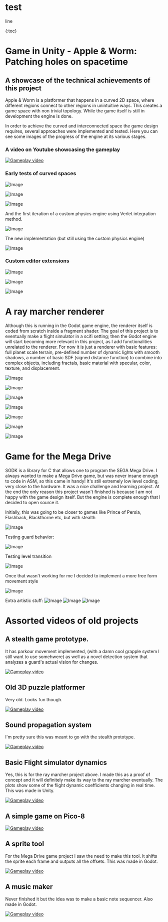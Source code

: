 # test

line


{:toc}


# Game in Unity - Apple & Worm: Patching holes on spacetime
## A showcase of the technical achievements of this project

Apple & Worm is a platformer that happens in a curved 2D space, where different regions connect to other regions in unintuitive ways. This creates a game space with non trivial topology. While the game itself is still in development the engine is done. 

In order to achieve the curved and interconnected space the game design requires, several approaches were implemented and tested. Here you can see some images of the progress of the engine at its various stages.

### A video on Youtube showcasing the gameplay
[![Gameplay video](https://img.youtube.com/vi/G-1nO81KK1M/0.jpg)](https://www.youtube.com/watch?v=G-1nO81KK1M)

### Early tests of curved spaces

![Image](https://imgur.com/RKGGOYb.gif)

![Image](https://imgur.com/0QfeMET.gif)

![Image](https://imgur.com/x3PdqZC.gif)

And the first iteration of a custom physics engine using Verlet integration method.

![Image](https://imgur.com/kyEd4GZ.gif)

The new implementation (but still using the custom physics engine)

![Image](https://imgur.com/yBcefAv.gif)

### Custom editor extensions

![Image](https://imgur.com/QKB8N1m.gif)

![Image](https://imgur.com/N2fTUmJ.gif)

![Image](https://imgur.com/PtXbgeL.gif)

# A ray marcher renderer

Although this is running in the Godot game engine, the renderer itself is coded from scratch inside a fragment shader. The goal of this project is to eventually make a flight simulator in a scifi setting; then the Godot engine will start becoming more relevant in this project, as I add functionalities unrelated to the renderer. For now it is just a renderer with basic features: full planet scale terrain, pre-defined number of dynamic lights with smooth shadows, a number of basic SDF (signed distance function) to combine into complex objects, including fractals, basic material with specular, color, texture, and displacement. 

![Image](https://imgur.com/IgW0V8h.png)

![Image](https://imgur.com/ttg0F4a.gif)

![Image](https://imgur.com/K2bbrct.png)

![Image](https://imgur.com/eu7GGJm.png)

![Image](https://imgur.com/2einiuE.gif)

![Image](https://imgur.com/tmawcqx.gif)

![Image](https://imgur.com/uiSlEAb.gif)


# Game for the Mega Drive
SGDK is a library for C that allows one to program the SEGA Mega Drive. I always wanted to make a Mega Drive game, but was never insane enough to code in ASM, so this came in handy! It's still extremely low level coding, very close to the hardware. It was a nice challenge and learning project. At the end the only reason this project wasn't finished is because I am not happy with the game design itself. But the engine is complete enough that I decided to open source it.

Initially, this was going to be closer to games like Prince of Persia, Flashback, Blackthorne etc, but with stealth

![Image](https://imgur.com/Zn9igXd.gif)

Testing guard behavior:

![Image](https://imgur.com/vR3jdtg.gif)

Testing level transition

![Image](https://imgur.com/i9ea6vr.gif)

Once that wasn't working for me I decided to implement a more free form movement style

![Image](https://imgur.com/qLosX49.gif)


Extra artistic stuff:
![Image](https://imgur.com/T3W1Cbp.png)
![Image](https://imgur.com/fuz1sAx.gif)
![Image](https://imgur.com/Ivdk1u2.png)

# Assorted videos of old projects

## A stealth game prototype. 
It has parkour movement implemented, (with a damn cool grapple system I still want to use somehwere) as well as a novel detection system that analyzes a guard's actual vision for changes.

[![Gameplay video](https://img.youtube.com/vi/3hU832U6Rao/0.jpg)](https://www.youtube.com/watch?v=3hU832U6Rao)

## Old 3D puzzle platformer
Very old. Looks fun though.

[![Gameplay video](https://img.youtube.com/vi/_eehUli9B-4/0.jpg)](https://www.youtube.com/watch?v=_eehUli9B-4)

## Sound propagation system
I'm pretty sure this was meant to go with the stealth prototype.

[![Gameplay video](https://img.youtube.com/vi/g29Gz-cF9yI/0.jpg)](https://www.youtube.com/watch?v=g29Gz-cF9yI)

## Basic Flight simulator dynamics
Yes, this is for the ray marcher project above. I made this as a proof of concept and it will definitely make its way to the ray marcher eventually. The plots show some of the flight dynamic coefficients changing in real time. This was made in Unity.

[![Gameplay video](https://img.youtube.com/vi/1g1bmk2ZKRo/0.jpg)](https://www.youtube.com/watch?v=1g1bmk2ZKRo)

## A simple game on Pico-8

[![Gameplay video](https://img.youtube.com/vi/Uxl1X4Zmlf4/0.jpg)](https://www.youtube.com/watch?v=Uxl1X4Zmlf4)

## A sprite tool
For the Mega Drive game project I saw the need to make this tool. It shifts the sprite each frame and outputs all the offsets. This was made in Godot.

[![Gameplay video](https://img.youtube.com/vi/EuBdXLUwYdw/0.jpg)](https://www.youtube.com/watch?v=EuBdXLUwYdw)

## A music maker
Never finished it but the idea was to make a basic note sequencer. Also made in Godot.

[![Gameplay video](https://img.youtube.com/vi/eyyy4n1sTiw/0.jpg)](https://www.youtube.com/watch?v=eyyy4n1sTiw)
